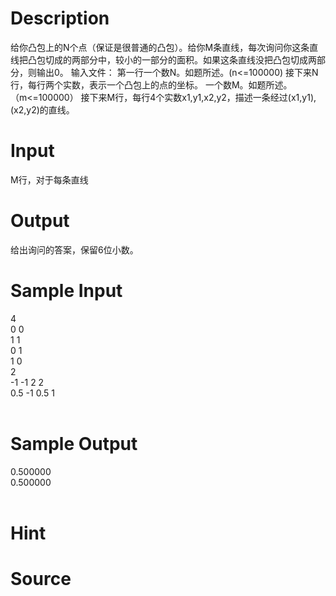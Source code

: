 
# Description

<div class="content"><p>给你凸包上的N个点（保证是很普通的凸包）。给你M条直线，每次询问你这条直线把凸包切成的两部分中，较小的一部分的面积。如果这条直线没把凸包切成两部分，则输出0。 输入文件： 第一行一个数N。如题所述。(n&lt;=100000) 接下来N行，每行两个实数，表示一个凸包上的点的坐标。 一个数M。如题所述。（m&lt;=100000） 接下来M行，每行4个实数x1,y1,x2,y2，描述一条经过(x1,y1),(x2,y2)的直线。</p></div>

# Input

<div class="content"><p>M行，对于每条直线</p></div>

# Output

<div class="content"><p>给出询问的答案，保留6位小数。</p></div>

# Sample Input

<div class="content"><span class="sampledata">4<br/>
0 0<br/>
1 1<br/>
0 1<br/>
1 0<br/>
2<br/>
-1 -1 2 2<br/>
0.5 -1 0.5 1<br/>
<br/>
</span></div>

# Sample Output

<div class="content"><span class="sampledata">0.500000<br/>
0.500000<br/>
<br/>
</span></div>

# Hint

<div class="content"><p></p></div>

# Source

<div class="content"><p><a href="problemset.php?search="></a></p></div>

